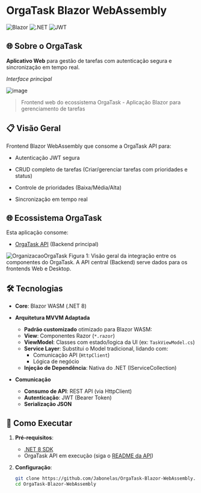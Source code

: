 # OrgaTask Blazor WebAssembly

![Blazor](https://img.shields.io/badge/Blazor-WebAssembly-%23512BD4)
![.NET](https://img.shields.io/badge/.NET-8-%23512BD4)
![JWT](https://img.shields.io/badge/JWT-Auth-%23000000)


## 🌐 **Sobre o OrgaTask**  
**Aplicativo Web** para gestão de tarefas com autenticação segura e sincronização em tempo real.

<p><em>Interface principal</em></p>

![image](https://github.com/user-attachments/assets/4f2376e8-6571-410e-8549-2f475137be38)

> Frontend web do ecossistema OrgaTask - Aplicação Blazor para gerenciamento de tarefas
 

## 📋 Visão Geral

Frontend Blazor WebAssembly que consome a OrgaTask API para:

- Autenticação JWT segura

- CRUD completo de tarefas (Criar/gerenciar tarefas com prioridades e status)

- Controle de prioridades (Baixa/Média/Alta)

- Sincronização em tempo real


## 🌐 Ecossistema OrgaTask
Esta aplicação consome:
- [OrgaTask API](https://github.com/Jabonelas/OrgaTask-API) (Backend principal)
  
<!--
Outros frontends do sistema:
- [OrgaTask Desktop](https://github.com/Jabonelas/OrgaTask-Windows-Forms) (Versão Desktop)
-->


![OrganizacaoOrgaTask](https://github.com/user-attachments/assets/bae20b56-ace7-4ef0-8d14-7fe13f1d9d31)
Figura 1: Visão geral da integração entre os componentes do OrgaTask.
A API central (Backend) serve dados para os frontends Web e Desktop.


## 🛠 Tecnologias

- **Core**: Blazor WASM (.NET 8)

- **Arquitetura MVVM Adaptada**

  - **Padrão customizado** otimizado para Blazor WASM:
  - **View**: Componentes Razor (`*.razor`)
  - **ViewModel**: Classes com estado/logica da UI (ex: `TaskViewModel.cs`)
  - **Service Layer**: Substitui o Model tradicional, lidando com:
    - Comunicação API (`HttpClient`)
    - Lógica de negócio
  - **Injeção de Dependência**: Nativa do .NET (IServiceCollection)

- **Comunicação**
  - **Consumo de API**: REST API (via HttpClient)
  - **Autenticação**: JWT (Bearer Token)
  - **Serialização JSON**

## 🚀 Como Executar
1. **Pré-requisitos**:
   - [.NET 8 SDK](https://dotnet.microsoft.com/download/dotnet/8.0)
   - OrgaTask API em execução (siga o [README da API](https://github.com/Jabonelas/OrgaTask-API#-como-executar))

2. **Configuração**:
   ```bash
   git clone https://github.com/Jabonelas/OrgaTask-Blazor-WebAssembly.git
   cd OrgaTask-Blazor-WebAssembly
